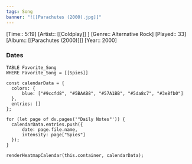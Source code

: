 ```yaml
---
tags: Song  
banner: "![[Parachutes (2000).jpg]]"
---
```

[Time:: 5:19]
[Artist:: [[Coldplay]] ]
[Genre:: Alternative Rock]
[Played:: 33]
[Album:: [[Parachutes (2000)]]]
[Year:: 2000]
### Dates
````dataview
TABLE Favorite_Song
WHERE Favorite_Song = [[Spies]]
````
  ```dataviewjs
const calendarData = { 
	colors: { 
		blue: ["#9ccfd8", "#5BAAB8", "#57A1BB", "#5da8c7", "#3e8fb0"] 
	}, 
	entries: [] 
}; 

for (let page of dv.pages('"Daily Notes"')) { 
	calendarData.entries.push({ 
		date: page.file.name, 
		intensity: page["Spies"]
	}); 
} 

renderHeatmapCalendar(this.container, calendarData);
```

